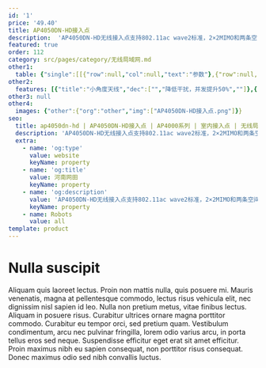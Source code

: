 ```yaml
---
id: '1'
price: '49.40'
title: AP4050DN-HD接入点
description:  'AP4050DN-HD无线接入点支持802.11ac wave2标准，2×2MIMO和两条空间流，整机速率1.267Gbps，内置智能高密天线，适合部署在室内场馆高密度场景。'
featured: true
order: 112
category: src/pages/category/无线局域网.md
other1: 
  table: {"single":[[{"row":null,"col":null,"text":"参数"},{"row":null,"col":null,"text":"AP4050DN-HD"}],[{"row":null,"col":null,"text":"尺寸（长×宽×高）"},{"row":null,"col":null,"text":"334mm × 240mm × 65mm"}],[{"row":null,"col":null,"text":"电源输入"},{"row":null,"col":null,"text":"DC：12V±10%"}],[{"row":null,"col":null,"text":""},{"row":null,"col":null,"text":"PoE供电：满足802.3af/at以太网供电标准"}],[{"row":null,"col":null,"text":"最大功耗"},{"row":null,"col":null,"text":"11.8W（在802.3af PoE或DC供电模式下）\n13.9W（在802.3at PoE供电模式下，且不包含PoE_OUT接口输出功耗）\n\n说明：实际最大功耗遵照不同国家和地区法规而有所不同。\n"}],[{"row":null,"col":null,"text":"工作温度"},{"row":null,"col":null,"text":"-10℃～+50℃"}],[{"row":null,"col":null,"text":"天线类型"},{"row":null,"col":null,"text":"内置双频定向天线（波瓣角30度）"}],[{"row":null,"col":null,"text":"可同时在线的用户数量"},{"row":null,"col":null,"text":"≤512"}],[{"row":null,"col":null,"text":"最大发射功率"},{"row":null,"col":null,"text":"2.4G：22dBm（组合功率）\n5G：22dBm（组合功率）\n\n说明：实际发射功率遵照不同国家和地区法规而有所不同。\n"}],[{"row":null,"col":null,"text":"MIMO:空间流"},{"row":null,"col":null,"text":"2 x 2:2"}],[{"row":null,"col":null,"text":"无线协议"},{"row":null,"col":null,"text":"802.11a/b/g/n/ac/ac wave2"}],[{"row":null,"col":null,"text":"最高速率"},{"row":null,"col":null,"text":"1.267Gbps"}]]}
other2:
  features: [{"title":"小角度天线","dec":["","降低干扰，并发提升50%",""]},{"title":"PoE out","dec":["","节省50%PoE交换机端口",""]},{"title":"易安装","dec":["","天线内置，安装时间节省80%",""]}]
other3: null
other4:
  images: {"other":{"org":"other","img":["AP4050DN-HD接入点.png"]}}
seo:
  title: ap4050dn-hd | AP4050DN-HD接入点 | AP4000系列 | 室内接入点 | 无线局域网 | 企业网络
  description: 'AP4050DN-HD无线接入点支持802.11ac wave2标准，2×2MIMO和两条空间流，整机速率1.267Gbps，内置智能高密天线，适合部署在室内场馆高密度场景。'
  extra:
    - name: 'og:type'
      value: website
      keyName: property
    - name: 'og:title'
      value: 河南网田
      keyName: property
    - name: 'og:description'
      value: 'AP4050DN-HD无线接入点支持802.11ac wave2标准，2×2MIMO和两条空间流，整机速率1.267Gbps，内置智能高密天线，适合部署在室内场馆高密度场景。'
      keyName: property
    - name: Robots
      value: all
template: product
---
```


# Nulla suscipit

Aliquam quis laoreet lectus. Proin non mattis nulla, quis posuere mi. Mauris venenatis, magna at pellentesque commodo, lectus risus vehicula elit, nec dignissim nisl sapien id leo. Nulla non pretium metus, vitae finibus lectus. Aliquam in posuere risus. Curabitur ultrices ornare magna porttitor commodo. Curabitur eu tempor orci, sed pretium quam. Vestibulum condimentum, arcu nec pulvinar fringilla, lorem odio varius arcu, in porta tellus eros sed neque. Suspendisse efficitur eget erat sit amet efficitur. Proin maximus nibh eu sapien consequat, non porttitor risus consequat. Donec maximus odio sed nibh convallis luctus.